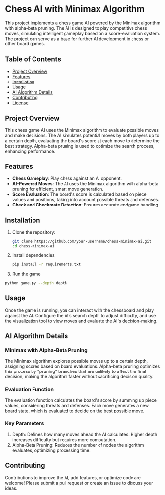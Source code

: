 # Chess AI with Minimax Algorithm

This project implements a chess game AI powered by the Minimax algorithm with alpha-beta pruning. The AI is designed to play competitive chess moves, simulating intelligent gameplay based on a score-evaluation system. The project can serve as a base for further AI development in chess or other board games.

## Table of Contents
- [Project Overview](#project-overview)
- [Features](#features)
- [Installation](#installation)
- [Usage](#usage)
- [AI Algorithm Details](#ai-algorithm-details)
- [Contributing](#contributing)
- [License](#license)

## Project Overview
This chess game AI uses the Minimax algorithm to evaluate possible moves and make decisions. The AI simulates potential moves by both players up to a certain depth, evaluating the board's score at each move to determine the best strategy. Alpha-beta pruning is used to optimize the search process, enhancing performance.

## Features
- **Chess Gameplay**: Play chess against an AI opponent.
- **AI-Powered Moves**: The AI uses the Minimax algorithm with alpha-beta pruning for efficient, smart move generation.
- **Score Evaluation**: The board's score is calculated based on piece values and positions, taking into account possible threats and defenses.
- **Check and Checkmate Detection**: Ensures accurate endgame handling.

## Installation

1. Clone the repository:
   ```bash
   git clone https://github.com/your-username/chess-minimax-ai.git
   cd chess-minimax-ai
   ```
   
2. Install dependencies
   ```bash
   pip install -r requirements.txt
   ```

3. Run the game
  ```bash
  python game.py --depth depth
  ```

## Usage
Once the game is running, you can interact with the chessboard and play against the AI. Configure the AI’s search depth to adjust difficulty, and use the visualization tool to view moves and evaluate the AI's decision-making.

## AI Algorithm Details

### Minimax with Alpha-Beta Pruning

The Minimax algorithm explores possible moves up to a certain depth, assigning scores based on board evaluations. Alpha-beta pruning optimizes this process by "pruning" branches that are unlikely to affect the final decision, making the algorithm faster without sacrificing decision quality.

### Evaluation Function

The evaluation function calculates the board's score by summing up piece values, considering threats and defenses. Each move generates a new board state, which is evaluated to decide on the best possible move.

### Key Parameters

  1. Depth: Defines how many moves ahead the AI calculates. Higher depth increases difficulty but requires more computation.
  2. Alpha-Beta Pruning: Reduces the number of nodes the algorithm evaluates, optimizing processing time.

## Contributing

Contributions to improve the AI, add features, or optimize code are welcome! Please submit a pull request or create an issue to discuss your ideas.
